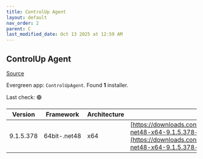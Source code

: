 ```yaml
---
title: ControlUp Agent
layout: default
nav_order: 2
parent: C
last_modified_date: Oct 13 2025 at 12:59 AM
---
```


## ControlUp Agent

[Source](https://www.controlup.com/products/controlup/agent/)

Evergreen app: `ControlUpAgent`. Found **1** installer.

Last check: 🟢

| Version   | Framework    | Architecture | URI                                                                                                                                                                                            |
| --------- | ------------ | ------------ | ---------------------------------------------------------------------------------------------------------------------------------------------------------------------------------------------- |
| 9.1.5.378 | 64bit-.net48 | x64          | [https://downloads.controlup.com/agent/9.1.5.378/ControlUpAgent-net48-x64-9.1.5.378-signed.msi](https://downloads.controlup.com/agent/9.1.5.378/ControlUpAgent-net48-x64-9.1.5.378-signed.msi) |
